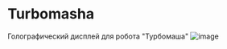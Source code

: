 # Turbomasha
Голографический дисплей для робота "Турбомаша"
![image](https://github.com/artem-sann/turbomasha/assets/73960471/eb61b96d-113d-41eb-902a-e8150307123f)

